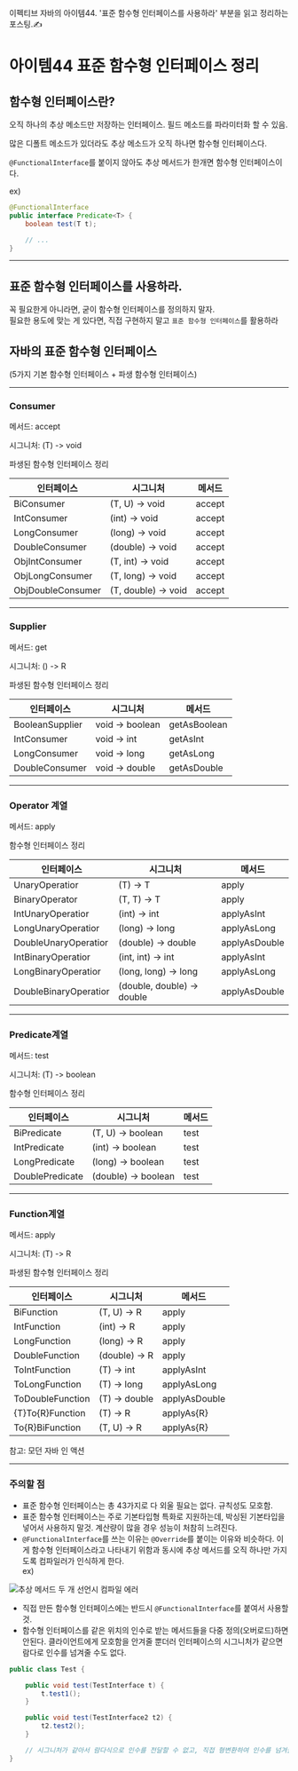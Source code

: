 이펙티브 자바의 아이템44. '표준 함수형 인터페이스를 사용하라' 부분을 읽고 정리하는 포스팅.✍️

# 아이템44 표준 함수형 인터페이스 정리

## 함수형 인터페이스란?

오직 하나의 추상 메소드만 저장하는 인터페이스. 필드 메소드를 파라미터화 할 수 있음.

많은 디폴트 메소드가 있더라도 추상 메소드가 오직 하나면 함수형 인터페이스다.

`@FunctionalInterface`를 붙이지 않아도 추상 메서드가 한개면 함수형 인터페이스이다.

ex)

```java
@FunctionalInterface
public interface Predicate<T> {
    boolean test(T t);

    // ...
}
```

---

## 표준 함수형 인터페이스를 사용하라.

꼭 필요한게 아니라면, 굳이 함수형 인터페이스를 정의하지 말자.  
필요한 용도에 맞는 게 있다면, 직접 구현하지 말고 `표준 함수형 인터페이스`를 활용하라

## 자바의 표준 함수형 인터페이스

(5가지 기본 함수형 인터페이스 + 파생 함수형 인터페이스)

---

### Consumer

메서드: accept

시그니처: (T) -> void

파생된 함수형 인터페이스 정리

| 인터페이스 | 시그니처 | 메서드 |
| --- | --- | --- |
| BiConsumer | (T, U) -> void | accept |
| IntConsumer | (int) -> void | accept |
| LongConsumer | (long) -> void | accept |
| DoubleConsumer | (double) -> void | accept |
| ObjIntConsumer | (T, int) -> void | accept |
| ObjLongConsumer | (T, long) -> void | accept |
| ObjDoubleConsumer | (T, double) -> void | accept |

---

### Supplier

메서드: get

시그니처: () -> R

파생된 함수형 인터페이스 정리

| 인터페이스 | 시그니처 | 메서드 |
| --- | --- | --- |
| BooleanSupplier | void -> boolean | getAsBoolean |
| IntConsumer | void -> int | getAsInt |
| LongConsumer | void -> long | getAsLong |
| DoubleConsumer | void -> double | getAsDouble |

---

### Operator 계열

메서드: apply

함수형 인터페이스 정리

| 인터페이스 | 시그니처 | 메서드 |
| --- | --- | --- |
| UnaryOperatior | (T) -> T | apply |
| BinaryOperator | (T, T) -> T | apply |
| IntUnaryOperatior | (int) -> int | applyAsInt |
| LongUnaryOperatior | (long) -> long | applyAsLong |
| DoubleUnaryOperatior | (double) -> double | applyAsDouble |
| IntBinaryOperatior | (int, int) -> int | applyAsInt |
| LongBinaryOperatior | (long, long) -> long | applyAsLong |
| DoubleBinaryOperatior | (double, double) -> double | applyAsDouble |

---

### Predicate계열

메서드: test

시그니처: (T) -> boolean

함수형 인터페이스 정리

| 인터페이스 | 시그니처 | 메서드 |
| --- | --- | --- |
| BiPredicate | (T, U) -> boolean | test |
| IntPredicate | (int) -> boolean | test |
| LongPredicate | (long) -> boolean | test |
| DoublePredicate | (double) -> boolean | test |

---

### Function계열

메서드: apply

시그니처: (T) -> R

파생된 함수형 인터페이스 정리

| 인터페이스 | 시그니처 | 메서드 |
| --- | --- | --- |
| BiFunction | (T, U) -> R | apply |
| IntFunction | (int) -> R | apply |
| LongFunction | (long) -> R | apply |
| DoubleFunction | (double) -> R | apply |
| ToIntFunction | (T) -> int | applyAsInt |
| ToLongFunction | (T) -> long | applyAsLong |
| ToDoubleFunction | (T) -> double | applyAsDouble |
| {T}To{R}Function | (T) -> R | applyAs{R} |
| To{R}BiFunction | (T, U) -> R | applyAs{R} |

참고: 모던 자바 인 액션

---

### 주의할 점

-   표준 함수형 인터페이스는 총 43가지로 다 외울 필요는 없다. 규칙성도 모호함.
-   표준 함수형 인터페이스는 주로 기본타입형 특화로 지원하는데, 박싱된 기본타입을 넣어서 사용하지 말것. 계산량이 많을 경우 성능이 처참히 느려진다.
-   `@FunctionalInterface`를 쓰는 이유는 `@Override`를 붙이는 이유와 비슷하다. 이게 함수형 인터페이스라고 나타내기 위함과 동시에 추상 메서드를 오직 하나만 가지도록 컴파일러가 인식하게 한다.  
    ex)

![추상 메서드 두 개 선언시 컴파일 에러](https://img1.daumcdn.net/thumb/R1280x0/?scode=mtistory2&fname=https%3A%2F%2Fblog.kakaocdn.net%2Fdn%2FbqGWej%2FbtrvlzfdqrZ%2F3rK9NEHrK96Jca8DkFUkOk%2Fimg.png)

-   직접 만든 함수형 인터페이스에는 반드시 `@FunctionalInterface`를 붙여서 사용할 것.
-   함수형 인터페이스를 같은 위치의 인수로 받는 메서드들을 다중 정의(오버로드)하면 안된다. 클라이언트에게 모호함을 안겨줄 뿐더러 인터페이스의 시그니처가 같으면 람다로 인수를 넘겨줄 수도 없다.

```java
public class Test {

    public void test(TestInterface t) {
        t.test1();
    }

    public void test(TestInterface2 t2) {
        t2.test2();
    }

    // 시그니처가 같아서 람다식으로 인수를 전달할 수 없고, 직접 형변환하여 인수를 넘겨줄 수 있음
}
```